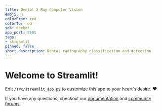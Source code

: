 ```yaml
---
title: Dental X Ray Computer Vision
emoji: 🚀
colorFrom: red
colorTo: red
sdk: docker
app_port: 8501
tags:
- streamlit
pinned: false
short_description: Dental radiography classification and detection
---
```


# Welcome to Streamlit!

Edit `/src/streamlit_app.py` to customize this app to your heart's desire. :heart:

If you have any questions, checkout our [documentation](https://docs.streamlit.io) and [community
forums](https://discuss.streamlit.io).
